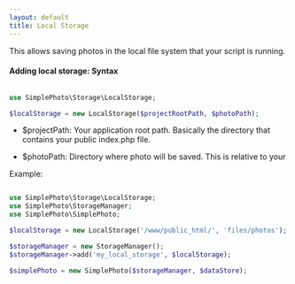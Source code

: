 ```yaml
---
layout: default
title: Local Storage
---
```


This allows saving photos in the local file system that your script is running.

#### Adding local storage: Syntax

```php

use SimplePhoto\Storage\LocalStorage;

$localStorage = new LocalStorage($projectRootPath, $photoPath);

```

- $projectPath: Your application root path. Basically the directory that contains your public index.php file.

- $photoPath: Directory where photo will be saved. This is relative to your


Example:

```php

use SimplePhoto\Storage\LocalStorage;
use SimplePhoto\StorageManager;
use SimplePhoto\SimplePhoto;

$localStorage = new LocalStorage('/www/public_html/', 'files/photos');

$storageManager = new StorageManager();
$storageManager->add('my_local_storage', $localStorage);

$simplePhoto = new SimplePhoto($storageManager, $dataStore);
```

